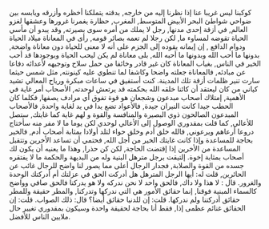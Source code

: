كوكبنا ليس غريبا عنا إذا نظرنا إليه من خارجه, بدقته يتملكنا أخظره وأزرقه ويابسه بين ضواحي شواطئ البحر الأبيض المتوسط, المغرب, حظارة يغمرنا غرورها وعشقها لغزو العالم, في أزقة إحدى مدنها, رجل لا يملك من أمره سوى بصيرته, وقد يبدو أن مأسي الحياة تقوضه لمساوء ما, لكن رجلا لم تعمه بصائر قومه, رأى في المعاناة ميلاد الحياة ودوام الدافع , إن إيمانه يقوده إلى الجزم على أنه لا معنى للحياة دون معاناة واضحة, بدونها ما أحب الله وبدونها ما أحبه الله, بلى معاناة لم يكن ليحب الحياة وبوجودها قد أحب الخير في الناس, بغياب المعاناة كان غير قادر وخائفا من حمل سلاح وتوجيهه لأعدائه دفاعا عن مبادئه, فالمعاناة جعلته واضحا وكاشفا لما تنطوي عليه كينونته, مثل شمس حيثما سارت تنير ظلمات أزقة تلك المدينة.
كنت أستفيق في ساعات مبكرة ورياح المعالي تشيد كياني من كان ليعتقد أن كائنا خلقه الله بحكمته قد يرتعش لوحدته, الأصحاب أمر غاية في الأهمية, إمتلاك أصحاب مبدعون وشجعان هو قوة تفوق أي مرادف يصفها, فكلما كان الحطب جيدا كانت النيران جيدة, فالأعواد تضع يدا في يد لغاية واحدة, فالأصحاب المبدعون الصالحون ذوي البصيرة والمنافسة والقوة و لهم غاية كما غايتك, ستصل للأعالي, كما قلت بمقدوري الوصول إلى الأعالي لوحدي لكن يوما ما لا مفر منه سأختاج دروعا أرعاهم ويرعوني, فالله خلق أدم وخلق حواء لتلد أولادا بمثابة أصحاب أدم, فالخير بحاجة للمساعدة وإذا كانت غايتك الخير من أجل الله, فحتمي أن تساعد الأخرين وتتقبل المساعدة من الأخرين إذا إقتضت الحاجة, لكن كن حذرا, وهذا ما يعنيه أن يكون لك أصحاب بمثابة إخوة.
إلتيقت برجل مترهل البنية وله من البديهة والحكمة ما لا يفتقره جسده من القوة والصلابة, فجدار الرجال أعلى مما يصور لنا واضح للرجال غائب عن الحائرين, قلت له: أيها الرجل المترهل هل أدركت الحق في عزلتك أم أدركتك الوحدة والغرور. قال : لا هذا ولا داك, فالحق واحد لا نحن ندركه ولا هو يدركنا فالحق صافي وواضح كالسماء المبنية فوقنا, إنما حقائق الأمور هي التي ندركها وتدركنا, والمطر حقيقة وللمطر حقائق أدركتنا ولم ندركها. قلت: إن للدنيا حقائق أيضا؟ قال: ذلك الصواب. قلت: إن الحقائق غنائم عظمى إذا, فقط أنا بحاجة لحقيقة واحدة وسيكون بمقدوري تغيير حال ملايين الناس للأفضل.
